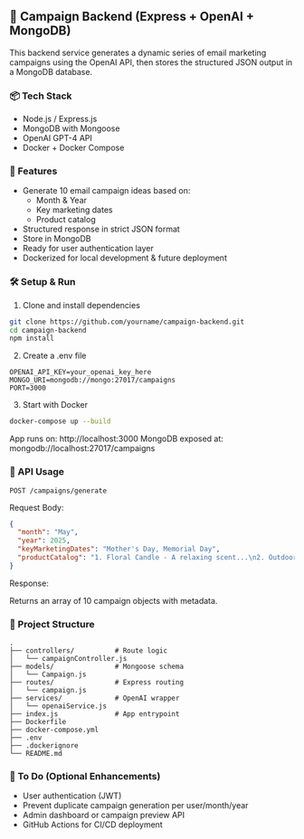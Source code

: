 ## 📣 Campaign Backend (Express + OpenAI + MongoDB)

This backend service generates a dynamic series of email marketing campaigns using the OpenAI API, then stores the structured JSON output in a MongoDB database.

### 📦 Tech Stack
* Node.js / Express.js
* MongoDB with Mongoose
* OpenAI GPT-4 API
* Docker + Docker Compose

### 🚀 Features
* Generate 10 email campaign ideas based on:
  * Month & Year
  * Key marketing dates
  * Product catalog
* Structured response in strict JSON format
* Store in MongoDB
* Ready for user authentication layer
* Dockerized for local development & future deployment

### 🛠 Setup & Run
1. Clone and install dependencies
```bash
git clone https://github.com/yourname/campaign-backend.git
cd campaign-backend
npm install
```

2. Create a .env file
```env
OPENAI_API_KEY=your_openai_key_here
MONGO_URI=mongodb://mongo:27017/campaigns
PORT=3000
```

3. Start with Docker
```bash
docker-compose up --build
```

App runs on: http://localhost:3000
MongoDB exposed at: mongodb://localhost:27017/campaigns

### 🧪 API Usage
`POST /campaigns/generate`

Request Body:
```json
{
  "month": "May",
  "year": 2025,
  "keyMarketingDates": "Mother's Day, Memorial Day",
  "productCatalog": "1. Floral Candle - A relaxing scent...\n2. Outdoor Set - Great for spring..."
}
```

Response:

Returns an array of 10 campaign objects with metadata.

### 📁 Project Structure
```
.
├── controllers/          # Route logic
│   └── campaignController.js
├── models/               # Mongoose schema
│   └── Campaign.js
├── routes/               # Express routing
│   └── campaign.js
├── services/             # OpenAI wrapper
│   └── openaiService.js
├── index.js              # App entrypoint
├── Dockerfile
├── docker-compose.yml
├── .env
├── .dockerignore
└── README.md
```

### 🧱 To Do (Optional Enhancements)
* User authentication (JWT)
* Prevent duplicate campaign generation per user/month/year
* Admin dashboard or campaign preview API
* GitHub Actions for CI/CD deployment